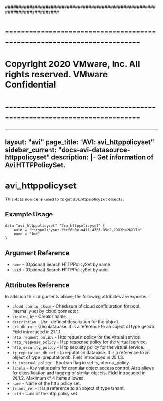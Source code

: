 ############################################################################
# ------------------------------------------------------------------------
# Copyright 2020 VMware, Inc.  All rights reserved. VMware Confidential
# ------------------------------------------------------------------------
###

---
layout: "avi"
page_title: "AVI: avi_httppolicyset"
sidebar_current: "docs-avi-datasource-httppolicyset"
description: |-
  Get information of Avi HTTPPolicySet.
---

# avi_httppolicyset

This data source is used to to get avi_httppolicyset objects.

## Example Usage

```hcl
data "avi_httppolicyset" "foo_httppolicyset" {
    uuid = "httppolicyset-f9cf6b3e-a411-436f-95e2-2982ba2b217b"
    name = "foo"
}
```

## Argument Reference

* `name` - (Optional) Search HTTPPolicySet by name.
* `uuid` - (Optional) Search HTTPPolicySet by uuid.

## Attributes Reference

In addition to all arguments above, the following attributes are exported:

* `cloud_config_cksum` - Checksum of cloud configuration for pool. Internally set by cloud connector.
* `created_by` - Creator name.
* `description` - User defined description for the object.
* `geo_db_ref` - Geo database. It is a reference to an object of type geodb. Field introduced in 21.1.1.
* `http_request_policy` - Http request policy for the virtual service.
* `http_response_policy` - Http response policy for the virtual service.
* `http_security_policy` - Http security policy for the virtual service.
* `ip_reputation_db_ref` - Ip reputation database. It is a reference to an object of type ipreputationdb. Field introduced in 20.1.3.
* `is_internal_policy` - Boolean flag to set is_internal_policy.
* `labels` - Key value pairs for granular object access control. Also allows for classification and tagging of similar objects. Field introduced in 20.1.2. Maximum of 4 items allowed.
* `name` - Name of the http policy set.
* `tenant_ref` - It is a reference to an object of type tenant.
* `uuid` - Uuid of the http policy set.

